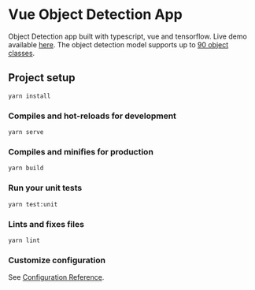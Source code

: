 # Vue Object Detection App

Object Detection app built with typescript, vue and tensorflow. Live demo available [here](https://vue-object-detection.netlify.app/). The object detection model supports up to [90 object classes](https://github.com/tensorflow/tfjs-models/blob/master/coco-ssd/src/classes.ts).

## Project setup

```
yarn install
```

### Compiles and hot-reloads for development

```
yarn serve
```

### Compiles and minifies for production

```
yarn build
```

### Run your unit tests

```
yarn test:unit
```

### Lints and fixes files

```
yarn lint
```

### Customize configuration

See [Configuration Reference](https://cli.vuejs.org/config/).
